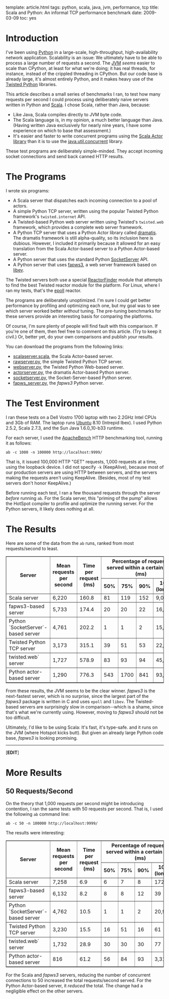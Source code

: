 template: article.html
tags: python, scala, java, jvm, performance, tcp
title: Scala and Python: An informal TCP performance benchmark
date: 2009-03-09
toc: yes

# Introduction

I've been using [Python][] in a large-scale, high-throughput,
high-availability network application. Scalability is an issue: We
ultimately have to be able to process a large number of requests a second.
The [JVM][] *seems* easier to scale than CPython, at least for what we're
doing; it has real threads, for instance, instead of the crippled threading
in CPython. But our code base is already large, it's almost entirely
Python, and it makes heavy use of the [Twisted Python][] libraries.

This article describes a small series of benchmarks I ran, to test how many
requests per second I could process using deliberately naive servers
written in Python and [Scala][]. I chose Scala, rather than Java, because:

* Like Java, Scala compiles directly to JVM byte code.
* The Scala language is, in my opinion, a much better language than Java.
  (Having written Java exclusively for nearly nine years, I have some
  experience on which to base that assessment.)
* It's easier and faster to write concurrent programs using the
  [Scala Actor library][] than it is to use the [java.util.concurrent][]
  library.

These test programs are deliberately simple-minded. They accept
incoming socket connections and send back canned HTTP results.

# The Programs

I wrote six programs:

* A Scala server that dispatches each incoming connection to a
  pool of actors.
* A simple Python TCP server, written using the popular Twisted
  Python framework's `twisted.internet` API.
* A Twisted-based Python web server written using Twisted's `twisted.web`
  framework, which provides a complete web server framework.
* A Python TCP server that uses a Python Actor library called [dramatis][].
  The dramatis framework is still alpha-quality, so its inclusion here is
  dubious. However, I included it primarily because it allowed for an easy
  translation from the Scala Actor-based server to a Python Actor-based
  server.
* A Python server that uses the standard Python [SocketServer][] API.
* A Python server that uses [fapws3][], a web server framework based on
  [libev][].

The Twisted servers both use a special [ReactorFinder][] module that
attempts to find the best Twisted reactor module for the platform. For
Linux, where I ran my tests, that's the [epoll][] reactor.

The programs are deliberately unoptimized. I'm sure I could get
better performance by profiling and optimizing each one, but my
goal was to see which server worked better *without* tuning. The
pre-tuning benchmarks for these servers provide an interesting
basis for comparing the platforms.

Of course, I'm sure plenty of people will find fault with this
comparison. If you're one of them, then feel free to comment on
this article. (Try to keep it civil.) Or, better yet, do your own
comparisons and publish *your* results.

You can download the programs from the following links:

* [scalaserver.scala][], the Scala Actor-based server.
* [rawserver.py][], the simple Twisted Python TCP server.
* [webserver.py][], the Twisted Python Web-based server.
* [actorserver.py][], the dramatis Actor-based Python server.
* [socketserver.py][], the Socket-Server-based Python server.
* [fapws_server.py][], the *fapws3* Python server.

# The Test Environment

I ran these tests on a Dell Vostro 1700 laptop with two 2.2GHz
Intel CPUs and 3Gb of RAM. The laptop runs
[Ubuntu][] 8.10 (Intrepid Ibex). I used
Python 2.5.2, Scala 2.7.3, and the Sun Java 1.6.0\_10-b33 runtime.

For each server, I used the [ApacheBench][] HTTP benchmarking tool, running
it as follows:

    ab -c 1000 -n 100000 http://localhost:9999/

That is, it issued 100,000 HTTP "GET" requests, 1,000 requests at a
time, using the loopback device. I did not specify `-k`
(KeepAlive), because most of our production servers are using HTTP
between servers, and the servers making the requests aren't using
KeepAlive. (Besides, most of my test servers don't honor
KeepAlive.)

Before running each test, I ran a few thousand requests through the
server *before* running `ab`. For the Scala server, this "priming
of the pump" allows the HotSpot compiler to profile and optimize
the running server. For the Python servers, it likely does nothing
at all.

# The Results

Here are some of the data from the `ab` runs, ranked from most
requests/second to least.

<table border="1">
<tr>
<th rowspan="2">Server</th>
<th rowspan="2">Mean requests per second</th>
<th rowspan="2">Time per request (ms)</th>
<th colspan="4">Percentage of requests served within a certain time (ms)</th>
</tr>
<tr>
<th>50%</th>
<th>75%</th>
<th>90%</th>
<th>100% (longest)</th>
</tr>
<tr>
<td>Scala server</td>
<td>6,220</td>
<td>160.8</td>
<td>81</td>
<td>119</td>
<td>152</td>
<td>9,087</td>
</tr>
<tr>
<td>fapws3-based server</td>
<td>5,733</td>
<td>174.4</td>
<td>20</td>
<td>20</td>
<td>22</td>
<td>16,644</td>
</tr>
<tr>
<td>Python `SocketServer`-based server</td>
<td>4,761</td>
<td>202.2</td>
<td>1</td>
<td>1</td>
<td>2</td>
<td>15,819</td>
</tr>
<tr>
<td>Twisted Python TCP server</td>
<td>3,173</td>
<td>315.1</td>
<td>39</td>
<td>51</td>
<td>53</td>
<td>22,673</td>
</tr>
<tr>
<td>twisted.web` server</td>
<td>1,727</td>
<td>578.9</td>
<td>83</td>
<td>93</td>
<td>94</td>
<td>45,111</td>
</tr>
<tr>
<td>Python actor-based server</td>
<td>1,290</td>
<td>776.3</td>
<td>543</td>
<td>1700</td>
<td>841</td>
<td>93,648</td>
</tr>
</table>

From these results, the JVM seems to be the clear winner. *fapws3*
is the next-fastest server, which is no surprise, since the largest
part of the *fapws3* package is written in C and uses `epoll` and
`libev`. The Twisted-based servers are surprisingly slow in
comparison--which is a shame, since that's what we're currently
using. However, moving to *fapws3* should not be too difficult.

Ultimately, I'd like to be using Scala: It's fast, it's type-safe.
and it runs on the JVM (where Hotspot kicks butt). But given an
already large Python code base, *fapws3* is looking promising.


* * * * *

[**EDIT**]

# More Results

## 50 Requests/Second

On the theory that 1,000 requests per second might be introducing
contention, I ran the same tests with 50 requests per second. That
is, I used the following `ab` command line:

    ab -c 50 -n 100000 http://localhost:9999/

The results were interesting:


<table border="1">
<tr>
<th rowspan="2">Server</th>
<th rowspan="2">Mean requests per second</th>
<th rowspan="2">Time per request (ms)</th>
<th colspan="4">Percentage of requests served within a certain time (ms)</th>
</tr>
<tr>
<th>50%</th>
<th>75%</th>
<th>90%</th>
<th>100% (longest)</th>
</tr>
<tr>
<td>Scala server</td>
<td>7,258</td>
<td>6.9</td>
<td>6</td>
<td>7</td>
<td>8</td>
<td>172</td>
</tr>
<tr>
<td>fapws3-based server</td>
<td>6,132</td>
<td>8.2</td>
<td>8</td>
<td>8</td>
<td>12</td>
<td>39</td>
</tr>
<tr>
<td>Python `SocketServer`-based server</td>
<td>4,762</td>
<td>10.5</td>
<td>1</td>
<td>1</td>
<td>2</td>
<td>20,997</td>
</tr>
<tr>
<td>Twisted Python TCP server</td>
<td>3,230</td>
<td>15.5</td>
<td>16</td>
<td>51</td>
<td>16</td>
<td>61</td>
</tr>
<tr>
<td>twisted.web` server</td>
<td>1,732</td>
<td>28.9</td>
<td>30</td>
<td>30</td>
<td>30</td>
<td>77</td>
</tr>
<tr>
<td>Python actor-based server</td>
<td>816</td>
<td>61.2</td>
<td>56</td>
<td>84</td>
<td>93</td>
<td>3,310`</td>
</tr>
</table>

For the Scala and *fapws3* servers, reducing the number of concurrent
connections to 50 increased the total requests/second served. For the
Python Actor-based server, it *reduced* the total. The change had a
negligible effect on the other servers.

[Python]: http://www.python/org/
[JVM]: http://en.wikipedia.org/wiki/Jvm
[Twisted Python]: http://twistedmatrix.com/
[Scala]: http://www.scala-lang.org/
[Scala Actor library]: http://www.scala-lang.org/node/242
[java.util.concurrent]: http://java.sun.com/j2se/1.5.0/docs/api/java/util/concurrent/package-summary.html
[dramatis]: http://dramatis.mischance.net/
[SocketServer]: http://www.python.org/doc/2.5.2/lib/module-SocketServer.html
[fapws3]: http://github.com/william-os4y/fapws3/tree/master
[libev]: http://software.schmorp.de/pkg/libev.html
[ReactorFinder]: 88/ReactorFinder.py
[epoll]: http://linux.die.net/man/4/epoll
[scalaserver.scala]: 88/scalaserver.scala
[rawserver.py]: 88/rawserver.py
[fapws_server.py]: 88/fapws_server.py
[webserver.py]: 88/webserver.py
[actorserver.py]: 88/actorserver.py
[socketserver.py]: 88/socketserver.py
[Ubuntu]: http://www.ubuntu.com/
[ApacheBench]: http://httpd.apache.org/docs/2.0/programs/ab.html
